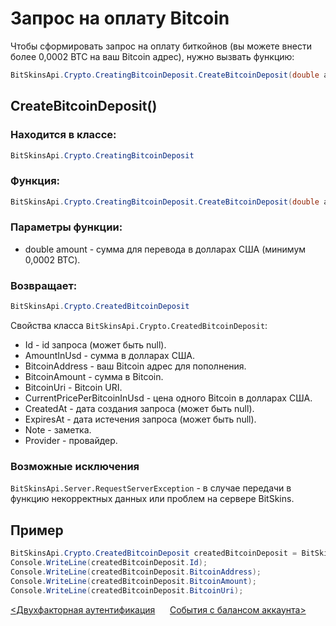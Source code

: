 ﻿# Запрос на оплату Bitcoin

Чтобы сформировать запрос на оплату биткойнов (вы можете внести более 0,0002 BTC на ваш Bitcoin адрес), нужно вызвать функцию:

```csharp
BitSkinsApi.Crypto.CreatingBitcoinDeposit.CreateBitcoinDeposit(double amount);
```

## CreateBitcoinDeposit()

### Находится в классе:

```csharp
BitSkinsApi.Crypto.CreatingBitcoinDeposit
```

### Функция:

```csharp
BitSkinsApi.Crypto.CreatingBitcoinDeposit.CreateBitcoinDeposit(double amount);
```

### Параметры функции:

* double amount - сумма для перевода в долларах США (минимум 0,0002 BTC).

### Возвращает:

```csharp
BitSkinsApi.Crypto.CreatedBitcoinDeposit
```

Свойства класса ```BitSkinsApi.Crypto.CreatedBitcoinDeposit```:
* Id - id запроса (может быть null).
* AmountInUsd - сумма в долларах США.
* BitcoinAddress - ваш Bitcoin адрес для пополнения.
* BitcoinAmount - сумма в Bitcoin.
* BitcoinUri - Bitcoin URI.
* CurrentPricePerBitcoinInUsd - цена одного Bitcoin в долларах США.
* CreatedAt - дата создания запроса (может быть null).
* ExpiresAt - дата истечения запроса (может быть null).
* Note - заметка.
* Provider - провайдер.

### Возможные исключения
```BitSkinsApi.Server.RequestServerException``` - в случае передачи в функцию некорректных данных или проблем на сервере BitSkins.

## Пример

```csharp
BitSkinsApi.Crypto.CreatedBitcoinDeposit createdBitcoinDeposit = BitSkinsApi.Crypto.CreatingBitcoinDeposit.CreateBitcoinDeposit(10);
Console.WriteLine(createdBitcoinDeposit.Id);
Console.WriteLine(createdBitcoinDeposit.BitcoinAddress);
Console.WriteLine(createdBitcoinDeposit.BitcoinAmount);
Console.WriteLine(createdBitcoinDeposit.BitcoinUri);
```

[<Двухфакторная аутентификация](https://github.com/Captious99/BitSkinsApi/blob/master/docs/ru/account/two_factor_authentication.md) &nbsp;&nbsp;&nbsp;&nbsp; [События с балансом аккаунта>](https://github.com/Captious99/BitSkinsApi/blob/master/docs/ru/balance/money_events.md)